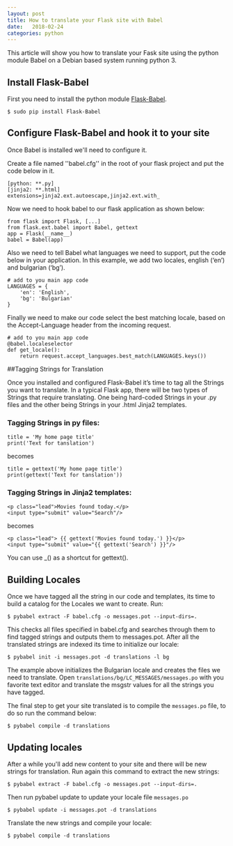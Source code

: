 ```yaml
---
layout: post
title: How to translate your Flask site with Babel
date:   2018-02-24
categories: python
---
```

This article will show you how to translate your Fask site using the python module Babel on a Debian based system running python 3.

## Install Flask-Babel

First you need to install the python module [Flask-Babel](https://pythonhosted.org/Flask-Babel/).

```
$ sudo pip install Flask-Babel
```

## Configure Flask-Babel and hook it to your site
Once Babel is installed we'll need to configure it.

Create a file named ''babel.cfg'' in the root of your flask project and put the code below in it.

```
[python: **.py]
[jinja2: **.html]
extensions=jinja2.ext.autoescape,jinja2.ext.with_
```

Now we need to hook babel to our flask application as shown below:

```
from flask import Flask, [...]
from flask.ext.babel import Babel, gettext
app = Flask(__name__)
babel = Babel(app)
```

Also we need to tell Babel what languages we need to support, put the code below in your application.
In this example, we add two locales, english (‘en’) and bulgarian (‘bg’).
```
# add to you main app code
LANGUAGES = {
    'en': 'English',
    'bg': 'Bulgarian'
}
```

Finally we need to make our code select the best matching locale, based on the Accept-Language header from the incoming request.
```
# add to you main app code
@babel.localeselector
def get_locale():
    return request.accept_languages.best_match(LANGUAGES.keys())
```

##Tagging Strings for Translation

Once you installed and configured Flask-Babel it’s time to tag all the Strings you want to translate. In a typical Flask app, there will be two types of Strings that require translating. One being hard-coded Strings in your .py files and the other being Strings in your .html Jinja2 templates.

### Tagging Strings in py files:

```
title = 'My home page title'
print('Text for tanslation')

```
becomes
```
title = gettext('My home page title')
print(gettext('Text for tanslation'))

```


### Tagging Strings in  Jinja2 templates:

```
<p class="lead">Movies found today.</p>
<input type="submit" value="Search"/>
```
becomes
```
<p class="lead"> {{ gettext('Movies found today.') }}</p>
<input type="submit" value="{{ gettext('Search') }}"/>

```

You can use _() as a shortcut for gettext().

## Building Locales

Once we have tagged all the string in our code and templates, its time to build a catalog for the Locales we want to create.  Run:
```
$ pybabel extract -F babel.cfg -o messages.pot --input-dirs=.
```

This checks all files specified in babel.cfg and searches through them to find tagged strings and outputs them to messages.pot.
After all the translated strings are indexed its time to initialize our locale:

```
$ pybabel init -i messages.pot -d translations -l bg
```
The example above initializes the Bulgarian locale and creates the files we need to translate.
Open ``translations/bg/LC_MESSAGES/messages.po`` with you favorite text editor and translate the msgstr values for all the strings you have tagged. 

The final step to get your site translated is to compile the ``messages.po`` file, to do so run the command below:

```
$ pybabel compile -d translations
```

## Updating locales

After a while you'll add new content to your site and there will be new strings for translation.
Run again this command to extract the new strings:
```
$ pybabel extract -F babel.cfg -o messages.pot --input-dirs=.
```
Then run pybabel update to update your locale file ``messages.po``

```
$ pybabel update -i messages.pot -d translations
```
Translate the new strings and compile your locale:

```
$ pybabel compile -d translations
```
